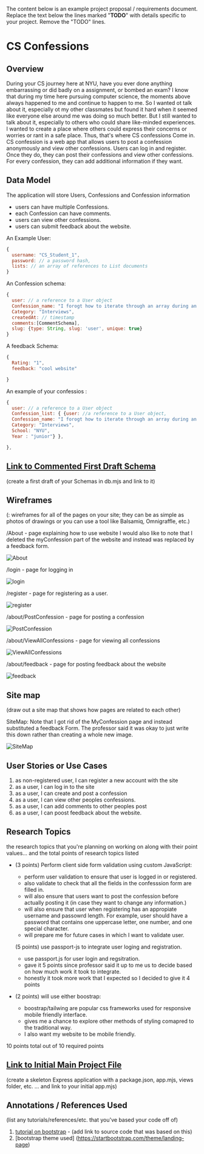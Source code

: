 The content below is an example project proposal / requirements document. Replace the text below the lines marked "**TODO**" with details specific to your project. Remove the "TODO" lines.

# CS Confessions

## Overview

During your CS journey here at NYU, have you ever done anything embarrassing or did badly on a assignment, or bombed an exam? I know that during my time here pursuing computer science, the moments above always happened to me and continue to happen to me. So I wanted ot talk about it, especially ot my other classmates but found it hard when it seemed like everyone else around me was doing so much better. But I still wanted to talk about it, especially to others who could share like-minded experiences. I wanted to create a place where others could express their concerns or worries or rant in a safe place. Thus, that's where CS confessions Come in. CS confession is a web app that allows users to post a confession anonymously and view other confessions. Users can log in and register. Once they do, they can post their confessions and view other confessions. For every confession, they can add additional information if they want.

## Data Model

The application will store Users, Confessions and Confession information

- users can have multiple Confessions.
- each Confession can have comments.
- users can view other confessions.
- users can submit feedback about the website.

An Example User:

```javascript
{
  username: "CS_Student_1",
  password: // a password hash,
  lists: // an array of references to List documents
}
```

An Confession schema:

```javascript
{
  user: // a reference to a User object
  Confession_name: "I forogt how to iterate through an array during an interview.",
  Category: "Interviews",
  createdAt: // timestamp
  comments:[CommentSchema],
  slug: {type: String, slug: 'user', unique: true}
}
```
A feedback Schema: 

```javascript
{
  Rating: "1",
  feedback: "cool website"

}
```

An example of your confessios :

```javascript
{
  user: // a reference to a User object
  Confession_list: { {user: //a reference to a User object,
  Confession_name: "I forogt how to iterate through an array during an interview,"
  Category: "Interviews",
  School: "NYU",
  Year : "junior"} },

},

```

## [Link to Commented First Draft Schema](db.mjs)

(create a first draft of your Schemas in db.mjs and link to it)

## Wireframes

(: wireframes for all of the pages on your site; they can be as simple as photos of drawings or you can use a tool like Balsamiq, Omnigraffle, etc.)

/About - page explaining how to use website I would also like to note that I deleted the myConfession part of the website and instead was replaced by a feedback form.

![About](documentation/About.jpg)

/login - page for logging in

![login](documentation/login.jpg)

/register - page for registering as a user.

![register](documentation/register.jpg)

/about/PostConfession - page for posting a confession

![PostConfession](documentation/PostConfession.jpg)

/about/ViewAllConfessions - page for viewing all confessions

![ViewAllConfessions](documentation/ViewAllConfessions.jpg)

/about/feedback - page for posting feedback about the website 

![feedback](documentation/feedback.JPG)

## Site map

(draw out a site map that shows how pages are related to each other)

SiteMap: Note that I got rid of the MyConfession page and instead substituted a feedback Form. The professor said it was okay to just write this down rather than creating a whole new image. 

![SiteMap](documentation/SiteMap.jpg)

## User Stories or Use Cases

1. as non-registered user, I can register a new account with the site
2. as a user, I can log in to the site
3. as a user, I can create and post a confession
4. as a user, I can view other peoples confessions.
5. as a user, I can add comments to other peoples post
6. as a user, I can poost feedback about the website.

## Research Topics

the research topics that you're planning on working on along with their point values... and the total points of research topics listed


- (3 points) Perform client side form validation using custom JavaScript:

  - perform user validation to ensure that user is logged in or registered.
  - also validate to check that all the fields in the confesssion form are filled in.
  - will also ensure that users want to post the confession before actually posting it (in case they want to change any information.)
  - will also ensure that user when registering has an appropiate username and passowrd length. For example, user should have  a password that contains one uppercase letter, one number, and one special character. 
  - will prepare me for future cases in which I want to validate user.

  (5 points) use passport-js to integrate user loging and registration. 
  - use passport.js for user login and regsitration.
  - gave it 5 points since professor said it up to me us to decide based on how much work it took to integrate. 
  - honestly it took more work that I expected so I decided to give it 4 points 

- (2 points) will use either boostrap:
  - boostrap/tailwing are popular css frameworks used for responsive mobile friendly interface.
  - gives me a chance to explore other methods of styling comapred to the traditional way.
  - I also want my website to be mobile friendly.

10 points total out of 10 required points

## [Link to Initial Main Project File](app.mjs)

(create a skeleton Express application with a package.json, app.mjs, views folder, etc. ... and link to your initial app.mjs)

## Annotations / References Used

(list any tutorials/references/etc. that you've based your code off of)

1. [tutorial on bootstrap](https://www.youtube.com/watch?v=Jyvffr3aCp0) - (add link to source code that was based on this)
2. [bootstrap theme used] (https://startbootstrap.com/theme/landing-page)

